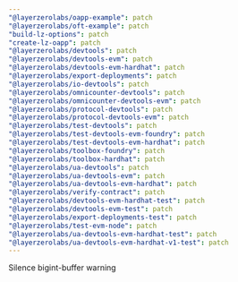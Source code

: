 ```yaml
---
"@layerzerolabs/oapp-example": patch
"@layerzerolabs/oft-example": patch
"build-lz-options": patch
"create-lz-oapp": patch
"@layerzerolabs/devtools": patch
"@layerzerolabs/devtools-evm": patch
"@layerzerolabs/devtools-evm-hardhat": patch
"@layerzerolabs/export-deployments": patch
"@layerzerolabs/io-devtools": patch
"@layerzerolabs/omnicounter-devtools": patch
"@layerzerolabs/omnicounter-devtools-evm": patch
"@layerzerolabs/protocol-devtools": patch
"@layerzerolabs/protocol-devtools-evm": patch
"@layerzerolabs/test-devtools": patch
"@layerzerolabs/test-devtools-evm-foundry": patch
"@layerzerolabs/test-devtools-evm-hardhat": patch
"@layerzerolabs/toolbox-foundry": patch
"@layerzerolabs/toolbox-hardhat": patch
"@layerzerolabs/ua-devtools": patch
"@layerzerolabs/ua-devtools-evm": patch
"@layerzerolabs/ua-devtools-evm-hardhat": patch
"@layerzerolabs/verify-contract": patch
"@layerzerolabs/devtools-evm-hardhat-test": patch
"@layerzerolabs/devtools-evm-test": patch
"@layerzerolabs/export-deployments-test": patch
"@layerzerolabs/test-evm-node": patch
"@layerzerolabs/ua-devtools-evm-hardhat-test": patch
"@layerzerolabs/ua-devtools-evm-hardhat-v1-test": patch
---
```


Silence bigint-buffer warning
